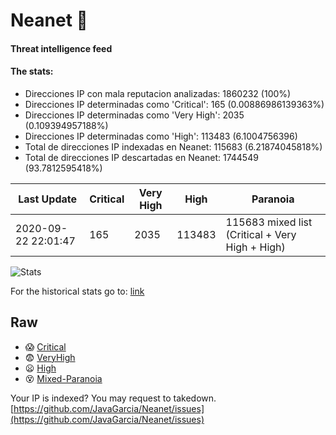 # Neanet :hocho:
#### Threat intelligence feed
#### The stats:

- Direcciones IP con mala reputacion analizadas: 1860232 (100%)
- Direcciones IP determinadas como 'Critical':  165 (0.00886986139363%)
- Direcciones IP determinadas como 'Very High':  2035 (0.109394957188%)
- Direcciones IP determinadas como 'High':  113483 (6.1004756396)
- Total de direcciones IP indexadas en Neanet:  115683 (6.21874045818%)
- Total de direcciones IP descartadas en Neanet:  1744549 (93.7812595418%)

| Last Update | Critical | Very High | High | Paranoia |
| --- | --- | --- | --- | --- |
| 2020-09-22 22:01:47 | 165 | 2035 | 113483 | 115683 mixed list (Critical + Very High + High)|

![Stats](https://docs.google.com/spreadsheets/d/e/2PACX-1vSnaNMIXVabIpDJjufMlzH7poXnshF3mgd8Is1g9ytUEzVsP5my4Trn8f-xkoLLQ38xpL3HtmUexLo6/pubchart?oid=501124687&format=image)

For the historical stats go to: [link](/stats.csv)
## Raw
- :scream: [Critical](https://raw.githubusercontent.com/JavaGarcia/Neanet/master/blacklists/neanet_critical.txt)
- :fearful: [VeryHigh](https://raw.githubusercontent.com/JavaGarcia/Neanet/master/blacklists/neanet_veryHigh.txtt)
- :frowning: [High](https://raw.githubusercontent.com/JavaGarcia/Neanet/master/blacklists/neanet_high.txt)
- :dizzy_face: [Mixed-Paranoia](https://raw.githubusercontent.com/JavaGarcia/Neanet/master/blacklists/neanet_all.txt)


Your IP is indexed? You may request to takedown. [https://github.com/JavaGarcia/Neanet/issues](https://github.com/JavaGarcia/Neanet/issues)


































































































































































































































































































































































































































































































































































































































































































































































































































































































































































































